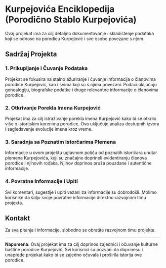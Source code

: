 # Kurpejovića Enciklopedija (Porodično Stablo Kurpejovića)

Ovaj projekat ima za cilj detaljno dokumentovanje i skladištenje podataka koji se odnose na porodicu Kurpejović i sve osobe povezane s njom.

## Sadržaj Projekta

### 1. Prikupljanje i Čuvanje Podataka

Projekat se fokusira na stalno ažuriranje i čuvanje informacija o članovima porodice Kurpejović, kao i svima koji su s njima povezani. Podaci uključuju genealogiju, biografske podatke i druge relevantne informacije o članovima porodice.

### 2. Otkrivanje Porekla Imena Kurpejović

Projekat ima za cilj istraživanje porekla imena Kurpejović kako bi se otkrilo više o istorijskim korenima porodice. Ovo uključuje analizu dostupnih izvora i sagledavanje evolucije imena kroz vreme.

### 3. Saradnja sa Poznatim Istorčarima Plemena

Informacije u ovom projektu uglavnom potiču od poznatih istoričara unutar plemena Kurpejovića, koji su značajno doprineli evidentiranju članova porodice i njihovih rođaka. Njihov doprinos pruža pouzdane i autentične informacije.

### 4. Povratne Informacije i Upiti

Svi komentari, sugestije i upiti vezani za informacije su dobrodošli. Molimo korisnike da šalju svoje povratne informacije direktno razvojnom timu projekta.

## Kontakt

Za sva pitanja i informacije, slobodno se obratite razvojnom timu projekta.

---

**Napomena:** Ovaj projekat ima za cilj doprinos zajednici i očuvanje kulturne baštine porodice Kurpejović. Svi korisnici su pozvani da doprinesu i unaprede projekat kako bi se zajedno očuvala i proširila istorija ove porodice.
